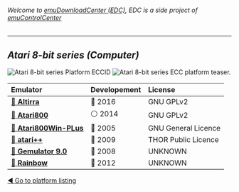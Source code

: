 ###### Welcome to [emuDownloadCenter (EDC)](https://github.com/PhoenixInteractiveNL/emuDownloadCenter/wiki/), EDC is a side project of [emuControlCenter](https://github.com/PhoenixInteractiveNL/emuControlCenter/wiki/)
***
## _Atari 8-bit series (Computer)_
![](https://raw.githubusercontent.com/wiki/PhoenixInteractiveNL/emuDownloadCenter/images_platform/ecc_a8bit_cell.png "Atari 8-bit series Platform ECCID")
![](https://raw.githubusercontent.com/wiki/PhoenixInteractiveNL/emuDownloadCenter/images_platform/ecc_a8bit_teaser.png "Atari 8-bit series ECC platform teaser.")

| Emulator | Developement | License |
|:---------|:-------------|:--------|
| [:file_folder: **Altirra**](https://github.com/PhoenixInteractiveNL/emuDownloadCenter/wiki/Emulator-altirra#menu) | :large_blue_circle: 2016 | GNU GPLv2 |
| [:file_folder: **Atari800**](https://github.com/PhoenixInteractiveNL/emuDownloadCenter/wiki/Emulator-atari800#menu) | :white_circle: 2014 | GNU GPLv2 |
| [:file_folder: **Atari800Win-PLus**](https://github.com/PhoenixInteractiveNL/emuDownloadCenter/wiki/Emulator-atari800winplus#menu) | :red_circle: 2005 | GNU General Licence |
| [:file_folder: **atari++**](https://github.com/PhoenixInteractiveNL/emuDownloadCenter/wiki/Emulator-atariplusplus#menu) | :red_circle: 2009 | THOR Public Licence |
| [:file_folder: **Gemulator 9.0**](https://github.com/PhoenixInteractiveNL/emuDownloadCenter/wiki/Emulator-gemulator#menu) | :red_circle: 2008 | UNKNOWN |
| [:file_folder: **Rainbow**](https://github.com/PhoenixInteractiveNL/emuDownloadCenter/wiki/Emulator-rainbow#menu) | :red_circle: 2012 | UNKNOWN |

[:arrow_backward: Go to platform listing](https://github.com/PhoenixInteractiveNL/emuDownloadCenter/wiki/EDC-Platform-List)
